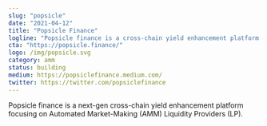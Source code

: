 ```yaml
---
slug: "popsicle"
date: "2021-04-12"
title: "Popsicle Finance"
logline: "Popsicle finance is a cross-chain yield enhancement platform focusing on Automated Market-Making (AMM) Liquidity Providers (LP)."
cta: "https://popsicle.finance/"
logo: /img/popsicle.svg
category: amm
status: building
medium: https://popsiclefinance.medium.com/
twitter: https://twitter.com/popsiclefinance
---
```


Popsicle finance is a next-gen cross-chain yield enhancement platform focusing on Automated Market-Making (AMM) Liquidity Providers (LP). 
